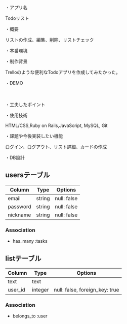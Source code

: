 ・アプリ名

Todoリスト

・概要

リストの作成、編集、削除、リストチェック

・本番環境



・制作背景

Trelloのような便利なTodoアプリを作成してみたかった。

・DEMO

　

・工夫したポイント



・使用技術

HTML/CSS,Ruby on Rails,JavaScript, MySQL, Git

・課題や今後実装したい機能

ログイン、ログアウト、リスト詳細、カードの作成

・DB設計
## usersテーブル
|Column|Type|Options|
|------|----|-------|
|email|string|null: false|
|password|string|null: false|
|nickname|string|null: false|
### Association
- has_many :tasks


## listテーブル
|Column|Type|Options|
|------|----|-------|
|text|text||
|user_id|integer|null: false, foreign_key: true|
### Association
- belongs_to :user

